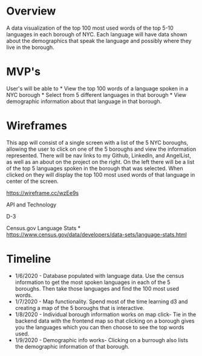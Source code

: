 # Overview

A data visualization of the top 100 most used words of the top 5-10 languages in each borough of NYC. Each language will have data shown about the demographics that speak the language and possibly where they live in the borough.

# MVP's

User's will be able to 
    * View the top 100 words of a language spoken in a NYC borough
    * Select from 5 different languages in that borough
    * View demographic information about that language in that borough.
    
# Wireframes

 This app will consist of a single screen with a list of the 5 NYC boroughs, allowing the user to click on one of the 5 boroughs and view the information represented. There will be nav links to my Github, LinkedIn, and AngelList, as well as an about on the project on the right. On the left there will be a list of the top 5 languages spoken in the borough that was selected. When clicked on they will display the top 100 most used words of that language in center of the screen.
 
 https://wireframe.cc/wzEe9s
 
 API and Technology
 
 D-3
 
Census.gov Language Stats
    * https://www.census.gov/data/developers/data-sets/language-stats.html
    
    
# Timeline
* 1/6/2020 - Database populated with language data. Use the census information to get the most spoken languages in each of the 5 boroughs. Then take those languages and find the 100 most used words.
* 1/7/2020 - Map functionality. Spend most of the time learning d3 and creating a map of the 5 boroughs that is interactive.
* 1/8/2020 - Individual borough information works on map click- Tie in the backend data with the frontend map so that clicking on a borough gives you the languages which you can then choose to see the top words used.
* 1/9/2020 - Demographic info works- Clicking on a burrough also lists the demographic information of that borough.
